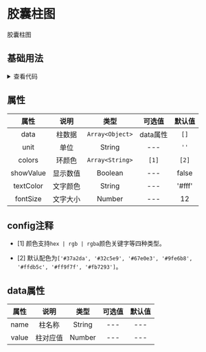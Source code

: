 <!-- 加载 demo 组件 start -->
<script setup>
import demo from './demo.vue'
</script>
<!-- 加载 demo 组件 end -->

<!-- 正文开始 -->

# 胶囊柱图

胶囊柱图

## 基础用法
<ClientOnly>
  <demo />
</ClientOnly>
<details>
<summary>查看代码</summary>

<<< @/Other/CapsuleChart/demo.vue

</details>

## 属性
属性 |	说明 |	类型 |	可选值 |	默认值
:-: | :-: | :-: | :-: | :-: 
data  |	柱数据  |	`Array<Object>`  |	data属性  |	`[]`
unit  |	单位  |	String  |	--- |	`''`
colors  |	环颜色  |	`Array<String>`  |	`[1]`  |	`[2]`
showValue  |	显示数值  |	Boolean  |	---  |	false
textColor  |	文字颜色  |	String  |	---  |	'#fff'
fontSize   |	文字大小  |	Number  |	---  |	12

## config注释
- [1] 颜色支持` hex | rgb | rgba `颜色关键字等四种类型。

- [2] 默认配色为`['#37a2da', '#32c5e9', '#67e0e3', '#9fe6b8', '#ffdb5c', '#ff9f7f', '#fb7293']`。

## data属性
属性 |	说明 |	类型 |	可选值 |	默认值
:-: | :-: | :-: | :-: | :-: 
name |	柱名称 |	String |	--- |	---
value |	柱对应值 |	Number |	--- |	---
